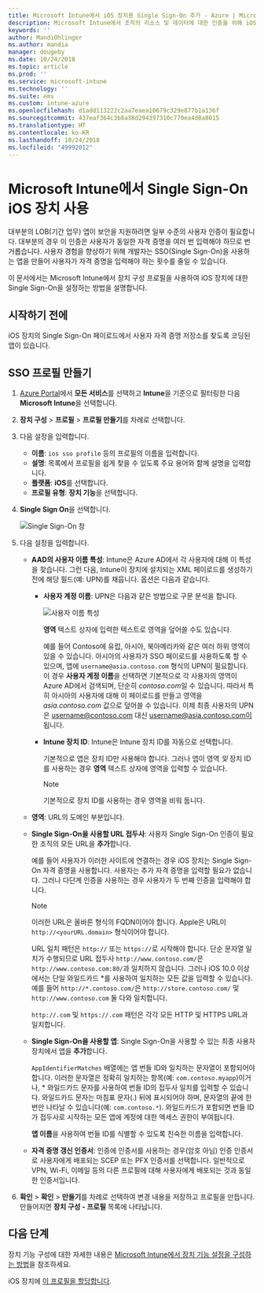 ```yaml
---
title: Microsoft Intune에서 iOS 장치용 Single Sign-On 추가 - Azure | Microsoft Docs
description: Microsoft Intune에서 조직의 리소스 및 데이터에 대한 인증을 위해 iOS 장치가 암호 대신 SSO(Single Sign-On)를 사용하도록 만들거나 구성하거나 허용하거나 사용하도록 설정합니다. SSO를 사용하려면 장치 구성 프로필을 만들고 UPN, 장치 ID, 응용 프로그램 및 인증서를 입력하여 사용자와 장치를 인증합니다.
keywords: ''
author: MandiOhlinger
ms.author: mandia
manager: dougeby
ms.date: 10/24/2018
ms.topic: article
ms.prod: ''
ms.service: microsoft-intune
ms.technology: ''
ms.suite: ems
ms.custom: intune-azure
ms.openlocfilehash: d1add113222c2aa7eaea10679c329e877b1a136f
ms.sourcegitcommit: 437eaf364c3b8a38d294397310c770ea4d8a8015
ms.translationtype: HT
ms.contentlocale: ko-KR
ms.lasthandoff: 10/24/2018
ms.locfileid: "49992012"
---
```

# <a name="use-single-sign-on-ios-device-in-microsoft-intune"></a>Microsoft Intune에서 Single Sign-On iOS 장치 사용

대부분의 LOB(기간 업무) 앱이 보안을 지원하려면 일부 수준의 사용자 인증이 필요합니다. 대부분의 경우 이 인증은 사용자가 동일한 자격 증명을 여러 번 입력해야 하므로 번거롭습니다. 사용자 경험을 향상하기 위해 개발자는 SSO(Single Sign-On)을 사용하는 앱을 만들어 사용자가 자격 증명을 입력해야 하는 횟수를 줄일 수 있습니다.

이 문서에서는 Microsoft Intune에서 장치 구성 프로필을 사용하여 iOS 장치에 대한 Single Sign-On을 설정하는 방법을 설명합니다.

## <a name="before-you-begin"></a>시작하기 전에

iOS 장치의 Single Sign-On 페이로드에서 사용자 자격 증명 저장소를 찾도록 코딩된 앱이 있습니다.

## <a name="create-the-sso-profile"></a>SSO 프로필 만들기

1. [Azure Portal](https://portal.azure.com)에서 **모든 서비스**를 선택하고 **Intune**을 기준으로 필터링한 다음 **Microsoft Intune**을 선택합니다.
2. **장치 구성** > **프로필** > **프로필 만들기**를 차례로 선택합니다.
3. 다음 설정을 입력합니다.

    - **이름**: `ios sso profile` 등의 프로필의 이름을 입력합니다.
    - **설명**: 목록에서 프로필을 쉽게 찾을 수 있도록 주요 용어와 함께 설명을 입력합니다.
    - **플랫폼**: **iOS**를 선택합니다.
    - **프로필 유형**: **장치 기능**을 선택합니다.

4. **Single Sign On**을 선택합니다.

    ![Single Sign-On 창](./media/sso-blade.png)

5. 다음 설정을 입력합니다. 

    - **AAD의 사용자 이름 특성**: Intune은 Azure AD에서 각 사용자에 대해 이 특성을 찾습니다. 그런 다음, Intune이 장치에 설치되는 XML 페이로드를 생성하기 전에 해당 필드(예: UPN)를 채웁니다. 옵션은 다음과 같습니다.
    
        - **사용자 계정 이름**: UPN은 다음과 같은 방법으로 구문 분석을 합니다.

            ![사용자 이름 특성](media/User-name-attribute.png)

            **영역** 텍스트 상자에 입력한 텍스트로 영역을 덮어쓸 수도 있습니다.

            예를 들어 Contoso에 유럽, 아시아, 북아메리카와 같은 여러 하위 영역이 있을 수 있습니다. 아시아의 사용자가 SSO 페이로드를 사용하도록 할 수 있으며, 앱에 `username@asia.contoso.com` 형식의 UPN이 필요합니다. 이 경우 **사용자 계정 이름**을 선택하면 기본적으로 각 사용자의 영역이 Azure AD에서 검색되며, 단순히 *contoso.com*일 수 있습니다. 따라서 특히 아시아의 사용자에 대해 이 페이로드를 만들고 영역을 *asia.contoso.com* 값으로 덮어쓸 수 있습니다. 이제 최종 사용자의 UPN은 username@contoso.com 대신 username@asia.contoso.com이 됩니다.

        - **Intune 장치 ID**: Intune은 Intune 장치 ID를 자동으로 선택합니다. 

            기본적으로 앱은 장치 ID만 사용해야 합니다. 그러나 앱이 영역 *및* 장치 ID를 사용하는 경우 **영역** 텍스트 상자에 영역을 입력할 수 있습니다.

            > [!NOTE]
            > 기본적으로 장치 ID를 사용하는 경우 영역을 비워 둡니다.

    - **영역**: URL의 도메인 부분입니다.
    
    - **Single Sign-On을 사용할 URL 접두사**: 사용자 Single Sign-On 인증이 필요한 조직의 모든 URL을 **추가**합니다. 

        예를 들어 사용자가 이러한 사이트에 연결하는 경우 iOS 장치는 Single Sign-On 자격 증명을 사용합니다. 사용자는 추가 자격 증명을 입력할 필요가 없습니다. 그러나 다단계 인증을 사용하는 경우 사용자가 두 번째 인증을 입력해야 합니다.

        > [!NOTE]
        > 이러한 URL은 올바른 형식의 FQDN이어야 합니다. Apple은 URL이 `http://<yourURL.domain>` 형식이어야 합니다.

        URL 일치 패턴은 `http://` 또는 `https://`로 시작해야 합니다. 단순 문자열 일치가 수행되므로 URL 접두사 `http://www.contoso.com/`은 `http://www.contoso.com:80/`과 일치하지 않습니다. 그러나 iOS 10.0 이상에서는 단일 와일드카드 \*를 사용하여 일치하는 모든 값을 입력할 수 있습니다. 예를 들어 `http://*.contoso.com/`은 `http://store.contoso.com/` 및 `http://www.contoso.com` 둘 다와 일치합니다.

        `http://.com` 및 `https://.com` 패턴은 각각 모든 HTTP 및 HTTPS URL과 일치합니다.
    
    - **Single Sign-On을 사용할 앱**: Single Sign-On을 사용할 수 있는 최종 사용자 장치에서 앱을 **추가**합니다. 

        `AppIdentifierMatches` 배열에는 앱 번들 ID와 일치하는 문자열이 포함되어야 합니다. 이러한 문자열은 정확히 일치하는 항목(예: `com.contoso.myapp`)이거나, \* 와일드카드 문자를 사용하여 번들 ID의 접두사 일치를 입력할 수 있습니다. 와일드카드 문자는 마침표 문자(.) 뒤에 표시되어야 하며, 문자열의 끝에 한 번만 나타날 수 있습니다(예: `com.contoso.*`). 와일드카드가 포함되면 번들 ID가 접두사로 시작하는 모든 앱에 계정에 대한 액세스 권한이 부여됩니다.

        **앱 이름**을 사용하여 번들 ID를 식별할 수 있도록 친숙한 이름을 입력합니다.
    
    - **자격 증명 갱신 인증서**: 인증에 인증서를 사용하는 경우(암호 아님) 인증 인증서로 사용자에게 배포되는 SCEP 또는 PFX 인증서를 선택합니다. 일반적으로 VPN, Wi-Fi, 이메일 등의 다른 프로필에 대해 사용자에게 배포되는 것과 동일한 인증서입니다.

6. **확인** > **확인** > **만들기**를 차례로 선택하여 변경 내용을 저장하고 프로필을 만듭니다. 만들어지면 **장치 구성 - 프로필** 목록에 나타납니다. 

## <a name="next-steps"></a>다음 단계

장치 기능 구성에 대한 자세한 내용은 [Microsoft Intune에서 장치 기능 설정을 구성하는 방법](device-features-configure.md)을 참조하세요.

iOS 장치에 [이 프로필을 할당합니다](device-profile-assign.md).
